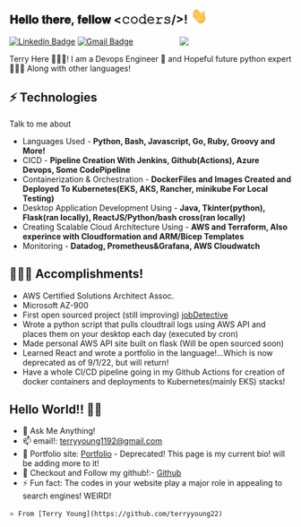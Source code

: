 <h2> 𝐇𝐞𝐥𝐥𝐨 𝐭𝐡𝐞𝐫𝐞, 𝐟𝐞𝐥𝐥𝐨𝐰 <𝚌𝚘𝚍𝚎𝚛𝚜/>! <img src="https://raw.githubusercontent.com/ABSphreak/ABSphreak/master/gifs/Hi.gif" width="30px"></h2>

<img align='right' src='https://user-images.githubusercontent.com/5713670/87202985-820dcb80-c2b6-11ea-9f56-7ec461c497c3.gif' width='200"'>

[![Linkedin Badge](https://img.shields.io/badge/-terryyoung-blue?style=flat-square&logo=Linkedin&logoColor=white&link=https://www.linkedin.com/in/terry-young/)](https://www.linkedin.com/in/terry-young/) 
[![Gmail Badge](https://img.shields.io/badge/-terryyoung1192@gmail.com-c14438?style=flat-square&logo=Gmail&logoColor=white&link=mailto:terryyoung1192@gmail.com)](mailto:terryyoung1192@gmail.com)

Terry Here 🧑🏾‍💻! I am a Devops Engineer 🚀 and Hopeful future python expert 🧑🏾‍💻 Along with other languages!
## ⚡ Technologies
Talk to me about
- Languages Used - **Python, Bash, Javascript, Go, Ruby, Groovy and More!**
- CICD - **Pipeline Creation With Jenkins, Github(Actions), Azure Devops, Some CodePipeline**
- Containerization & Orchestration - **DockerFiles and Images Created and Deployed To Kubernetes(EKS, AKS, Rancher, minikube For Local Testing)**
- Desktop Application Development Using - **Java, Tkinter(python), Flask(ran locally), ReactJS/Python/bash cross(ran locally)**
- Creating Scalable Cloud Architecture Using - **AWS and Terraform, Also experince with Cloudformation and ARM/Bicep Templates**
- Monitoring - **Datadog, Prometheus&Grafana, AWS Cloudwatch**

## 🧑🏾‍💻 Accomplishments!
- AWS Certified Solutions Architect Assoc.
- Microsoft AZ-900
- First open sourced project (still improving) [jobDetective](https://github.com/terryyoung22/Job-detective)
- Wrote a python script that pulls cloudtrail logs using AWS API and places them on your desktop each day (executed by cron)
- Made personal AWS API site built on flask (Will be open sourced soon)
- Learned React and wrote a portfolio in the language!...Which is now deprecated as of 9/1/22, but will return!
- Have a whole CI/CD pipeline going in my Github Actions for creation of docker containers and deployments to Kubernetes(mainly EKS) stacks!

## Hello World!! 👋🏾
- 💬 Ask Me Anything!
- 📫 email!: [terryyoung1192@gmail.com](mailto:terryyoung1192@gmail.com)
- 🎯 Portfolio site: [Portfolio](http://portfolio.typrojects.io/) - Deprecated! This page is my current bio! will be adding more to it!
- 🔔 Checkout and Follow my github!:- [Github](http://github.typrojects.io/)
- ⚡ Fun fact: The codes in your website play a major role in appealing to search engines! WEIRD!


```⭐️ From [Terry Young](https://github.com/terryyoung22)```